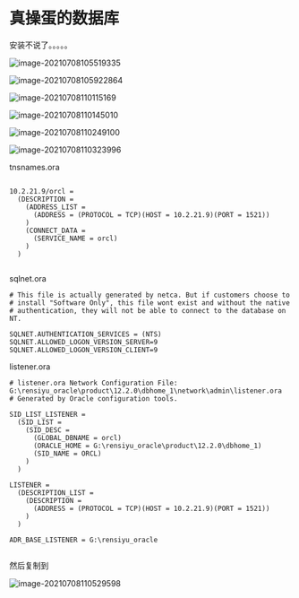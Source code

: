 # 真操蛋的数据库



安装不说了。。。。。





![image-20210708105519335](https://gitee.com/zzursy/blog-image/raw/master/img/20210708105530.png)





![image-20210708105922864](https://gitee.com/zzursy/blog-image/raw/master/img/20210708105922.png)

![image-20210708110115169](https://gitee.com/zzursy/blog-image/raw/master/img/20210708110115.png)

![image-20210708110145010](https://gitee.com/zzursy/blog-image/raw/master/img/20210708110145.png)

![image-20210708110249100](https://gitee.com/zzursy/blog-image/raw/master/img/20210708110249.png)



![image-20210708110323996](https://gitee.com/zzursy/blog-image/raw/master/img/20210708110324.png)







tnsnames.ora



```

10.2.21.9/orcl =
  (DESCRIPTION =
    (ADDRESS_LIST =
      (ADDRESS = (PROTOCOL = TCP)(HOST = 10.2.21.9)(PORT = 1521))
    )
    (CONNECT_DATA =
      (SERVICE_NAME = orcl)
    )
  )


```



sqlnet.ora



```
# This file is actually generated by netca. But if customers choose to 
# install "Software Only", this file wont exist and without the native 
# authentication, they will not be able to connect to the database on NT.

SQLNET.AUTHENTICATION_SERVICES = (NTS)
SQLNET.ALLOWED_LOGON_VERSION_SERVER=9
SQLNET.ALLOWED_LOGON_VERSION_CLIENT=9

```





listener.ora



```
# listener.ora Network Configuration File: G:\rensiyu_oracle\product\12.2.0\dbhome_1\network\admin\listener.ora
# Generated by Oracle configuration tools.

SID_LIST_LISTENER =
  (SID_LIST =
    (SID_DESC =
      (GLOBAL_DBNAME = orcl)
      (ORACLE_HOME = G:\rensiyu_oracle\product\12.2.0\dbhome_1)
      (SID_NAME = ORCL)
    )
  )

LISTENER =
  (DESCRIPTION_LIST =
    (DESCRIPTION =
      (ADDRESS = (PROTOCOL = TCP)(HOST = 10.2.21.9)(PORT = 1521))
    )
  )

ADR_BASE_LISTENER = G:\rensiyu_oracle


```





然后复制到

![image-20210708110529598](https://gitee.com/zzursy/blog-image/raw/master/img/20210708110529.png)



